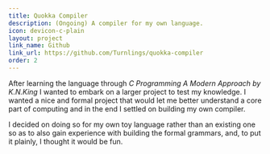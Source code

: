 ```yaml
---
title: Quokka Compiler
description: (Ongoing) A compiler for my own language.
icon: devicon-c-plain
layout: project
link_name: Github
link_url: https://github.com/Turnlings/quokka-compiler
order: 2
---
```


After learning the language through *C Programming A Modern Approach by K.N.King* I wanted to embark on a larger project to test my knowledge. I wanted a nice and formal project that would let me better understand a core part of computing and in the end I settled on building my own compiler.  

I decided on doing so for my own toy language rather than an existing one so as to also gain experience with building the formal grammars, and,  to put it plainly, I thought it would be fun.